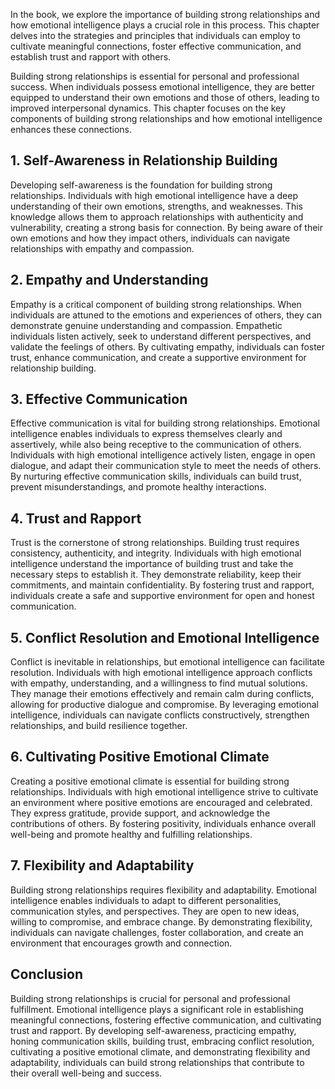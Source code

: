 
In the book, we explore the importance of building strong relationships and how emotional intelligence plays a crucial role in this process. This chapter delves into the strategies and principles that individuals can employ to cultivate meaningful connections, foster effective communication, and establish trust and rapport with others.

Building strong relationships is essential for personal and professional success. When individuals possess emotional intelligence, they are better equipped to understand their own emotions and those of others, leading to improved interpersonal dynamics. This chapter focuses on the key components of building strong relationships and how emotional intelligence enhances these connections.

## 1\. Self-Awareness in Relationship Building

Developing self-awareness is the foundation for building strong relationships. Individuals with high emotional intelligence have a deep understanding of their own emotions, strengths, and weaknesses. This knowledge allows them to approach relationships with authenticity and vulnerability, creating a strong basis for connection. By being aware of their own emotions and how they impact others, individuals can navigate relationships with empathy and compassion.

## 2\. Empathy and Understanding

Empathy is a critical component of building strong relationships. When individuals are attuned to the emotions and experiences of others, they can demonstrate genuine understanding and compassion. Empathetic individuals listen actively, seek to understand different perspectives, and validate the feelings of others. By cultivating empathy, individuals can foster trust, enhance communication, and create a supportive environment for relationship building.

## 3\. Effective Communication

Effective communication is vital for building strong relationships. Emotional intelligence enables individuals to express themselves clearly and assertively, while also being receptive to the communication of others. Individuals with high emotional intelligence actively listen, engage in open dialogue, and adapt their communication style to meet the needs of others. By nurturing effective communication skills, individuals can build trust, prevent misunderstandings, and promote healthy interactions.

## 4\. Trust and Rapport

Trust is the cornerstone of strong relationships. Building trust requires consistency, authenticity, and integrity. Individuals with high emotional intelligence understand the importance of building trust and take the necessary steps to establish it. They demonstrate reliability, keep their commitments, and maintain confidentiality. By fostering trust and rapport, individuals create a safe and supportive environment for open and honest communication.

## 5\. Conflict Resolution and Emotional Intelligence

Conflict is inevitable in relationships, but emotional intelligence can facilitate resolution. Individuals with high emotional intelligence approach conflicts with empathy, understanding, and a willingness to find mutual solutions. They manage their emotions effectively and remain calm during conflicts, allowing for productive dialogue and compromise. By leveraging emotional intelligence, individuals can navigate conflicts constructively, strengthen relationships, and build resilience together.

## 6\. Cultivating Positive Emotional Climate

Creating a positive emotional climate is essential for building strong relationships. Individuals with high emotional intelligence strive to cultivate an environment where positive emotions are encouraged and celebrated. They express gratitude, provide support, and acknowledge the contributions of others. By fostering positivity, individuals enhance overall well-being and promote healthy and fulfilling relationships.

## 7\. Flexibility and Adaptability

Building strong relationships requires flexibility and adaptability. Emotional intelligence enables individuals to adapt to different personalities, communication styles, and perspectives. They are open to new ideas, willing to compromise, and embrace change. By demonstrating flexibility, individuals can navigate challenges, foster collaboration, and create an environment that encourages growth and connection.

## Conclusion

Building strong relationships is crucial for personal and professional fulfillment. Emotional intelligence plays a significant role in establishing meaningful connections, fostering effective communication, and cultivating trust and rapport. By developing self-awareness, practicing empathy, honing communication skills, building trust, embracing conflict resolution, cultivating a positive emotional climate, and demonstrating flexibility and adaptability, individuals can build strong relationships that contribute to their overall well-being and success.
